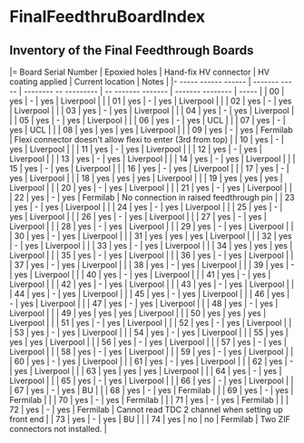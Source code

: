 # FinalFeedthruBoardIndex
## Inventory of the Final Feedthrough Boards

|= Board Serial Number | Epoxied holes | Hand-fix HV connector | HV coating applied | Current location | Notes |
|- ----- ------ ------ | ------- ----- | -------- -- --------- | -- ------- ------- | ------- -------- | ----- |
| 00 | yes | - | yes | Liverpool |  |
| 01 | yes | - | yes | Liverpool |  |
| 02 | yes | - | yes | Liverpool |  |
| 03 | yes | - | yes | Liverpool |  |
| 04 | yes | - | yes | Liverpool |  |
| 05 | yes | - | yes | Liverpool |  |
| 06 | yes | - | yes | UCL |  |
| 07 | yes | - | yes | UCL |  |
| 08 | yes | yes | yes | Liverpool |  |
| 09 | yes | - | yes | Fermilab | Flexi connector doesn't allow flexi to enter (3rd from top) |
| 10 | yes | - | yes | Liverpool |  |
| 11 | yes | - | yes | Liverpool |  |
| 12 | yes | - | yes | Liverpool |  |
| 13 | yes | - | yes | Liverpool |  |
| 14 | yes | - | yes | Liverpool |  |
| 15 | yes | - | yes | Liverpool |  |
| 16 | yes | - | yes | Liverpool |  |
| 17 | yes | - | yes | Liverpool |  |
| 18 | yes | yes | yes | Liverpool |  |
| 19 | yes | yes | yes | Liverpool |  |
| 20 | yes | - | yes | Liverpool |  |
| 21 | yes | - | yes | Liverpool |  |
| 22 | yes | - | yes | Fermilab | No connection in raised feedthrough pin |
| 23 | yes | - | yes | Liverpool |  |
| 24 | yes | - | yes | Liverpool |  |
| 25 | yes | - | yes | Liverpool |  |
| 26 | yes | - | yes | Liverpool |  |
| 27 | yes | - | yes | Liverpool |  |
| 28 | yes | - | yes | Liverpool |  |
| 29 | yes | - | yes | Liverpool |  |
| 30 | yes | - | yes | Liverpool |  |
| 31 | yes | yes | yes | Liverpool |  |
| 32 | yes | - | yes | Liverpool |  |
| 33 | yes | - | yes | Liverpool |  |
| 34 | yes | yes | yes | Liverpool |  |
| 35 | yes | - | yes | Liverpool |  |
| 36 | yes | - | yes | Liverpool |  |
| 37 | yes | - | yes | Liverpool |  |
| 38 | yes | - | yes | Liverpool |  |
| 39 | yes | - | yes | Liverpool |  |
| 40 | yes | - | yes | Liverpool |  |
| 41 | yes | - | yes | Liverpool |  |
| 42 | yes | - | yes  | Liverpool |  |
| 43 | yes | - | yes | Liverpool |  |
| 44 | yes | - | yes | Liverpool |  |
| 45 | yes | - | yes | Liverpool |  |
| 46 | yes | - | yes | Liverpool |  |
| 47 | yes | - | yes | Liverpool |  |
| 48 | yes | - | yes | Liverpool |  |
| 49 | yes | yes | yes | Liverpool |  |
| 50 | yes | yes | yes | Liverpool |  |
| 51 | yes | - | yes | Liverpool |  |
| 52 | yes | - | yes  | Liverpool |  |
| 53 | yes | - | yes | Liverpool |  |
| 54 | yes | - | yes | Liverpool |  |
| 55 | yes | yes | yes | Liverpool |  |
| 56 | yes | - | yes | Liverpool |  |
| 57 | yes | - | yes | Liverpool |  |
| 58 | yes | - | yes | Liverpool |  |
| 59 | yes | - | yes | Liverpool |  |
| 60 | yes | - | yes | Liverpool |  |
| 61 | yes | - | yes | Liverpool |  |
| 62 | yes | - | yes | Liverpool |  |
| 63 | yes | yes | yes | Liverpool |  |
| 64 | yes | - | yes | Liverpool |  |
| 65 | yes | - | yes | Liverpool |  |
| 66 | yes | - | yes | Liverpool |  |
| 67 | yes | - | yes | BU |  |
| 68 | yes | - | yes | Fermilab |  |
| 69 | yes | - | yes | Fermilab |  |
| 70 | yes | - | yes | Fermilab |  |
| 71 | yes | - | yes | Fermilab |  |
| 72 | yes | - | yes | Fermilab | Cannot read TDC 2 channel when setting up front end |
| 73 | yes | - | yes | BU |  |
| 74 | yes | no | no | Fermilab | Two ZIF connectors not installed. |
